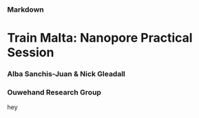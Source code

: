 ### Markdown 

# Train Malta: Nanopore Practical Session 
### Alba Sanchis-Juan & Nick Gleadall
### Ouwehand Research Group 

hey 

